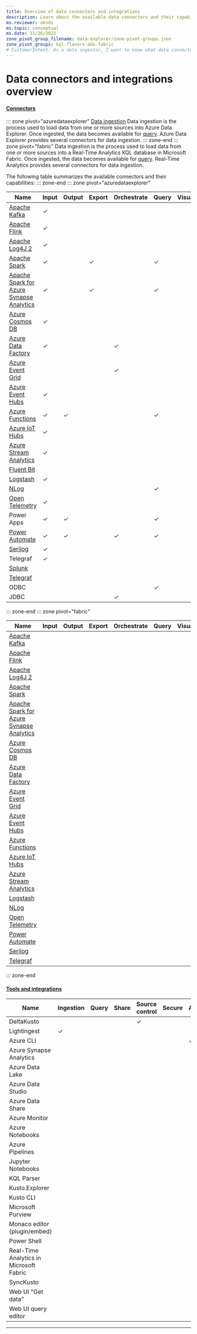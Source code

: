 ```yaml
---
title: Overview of data connectors and integrations
description: Learn about the available data connectors and their capabilities.
ms.reviewer: aksdi
ms.topic: conceptual
ms.date: 11/26/2023
zone_pivot_group_filename: data-explorer/zone-pivot-groups.json
zone_pivot_groups: kql-flavors-adx-fabric
# CustomerIntent: As a data ingestor, I want to know what data connectors are available, so that I can choose the right one for my use case.
---
```

# Data connectors and integrations overview

#### [Connectors](#tab/connectors)

::: zone pivot="azuredataexplorer"
[Data ingestion](ingest-data-overview.md) Data ingestion is the process used to load data from one or more sources into Azure Data Explorer. Once ingested, the data becomes available for [query](kusto/query/index.md). Azure Data Explorer provides several connectors for data ingestion.
::: zone-end
::: zone pivot="fabric"
Data ingestion is the process used to load data from one or more sources into a Real-Time Analytics KQL database in Microsoft Fabric. Once ingested, the data becomes available for [query](kusto/query/index.md?context=/fabric/context/context-rta&pivots=fabric). Real-Time Analytics provides several connectors for data ingestion.

The following table summarizes the available connectors and their capabilities:
::: zone-end
::: zone pivot="azuredataexplorer"

| Name | Input | Output | Export | Orchestrate | Query | Visualize |
|--|--|--|--|--|--|--|
| [Apache Kafka](#apache-kafka) | &check; | | | | | |
| [Apache Flink](#apache-flink) | &check; | | | | | |
| [Apache Log4J 2](#apache-log4j-2) | &check;
| [Apache Spark](#apache-spark) |  &check; | | &check; | |&check; | 
| [Apache Spark for Azure Synapse Analytics](#apache-spark-for-azure-synapse-analytics) |  &check; | | &check; | |&check; | 
| [Azure Cosmos DB](#azure-cosmos-db) | &check; |
| [Azure Data Factory](#azure-data-factory) | &check; | | | &check; |
| [Azure Event Grid](#azure-event-grid) | | | | &check; |
| [Azure Event Hubs](#azure-event-hubs) |  &check; |
| [Azure Functions](#azure-functions) | &check; | &check; | | | &check; |
| [Azure IoT Hubs](#azure-iot-hubs) | &check; |
| [Azure Stream Analytics](#azure-stream-analytics) | &check; | 
| [Fluent Bit](#fluent-bit) | 
| [Logstash](#logstash) | &check; |
| [NLog](#nlog) | | | | | &check; |
| [Open Telemetry](#open-telemetry) | &check; |
| Power Apps | &check; | &check; | | | &check; |
| [Power Automate](#power-automate) | &check; | &check; | | &check; | &check; |
| [Serilog](#serilog) | &check; |
| Telegraf | &check; |
| [Splunk](#splunk) | 
| [Telegraf](#telegraf) | 
| ODBC |  | | | | &check; |
| JDBC | | | | &check; |
::: zone-end
::: zone pivot="fabric"



| Name | Input | Output | Export | Orchestrate | Query | Visualize |
|--|--|--|--|--|--|--|
| [Apache Kafka](#apache-kafka) | 
| [Apache Flink](#apache-flink) | 
| [Apache Log4J 2](#apache-log4j-2) | 
| [Apache Spark](#apache-spark) | 
| [Apache Spark for Azure Synapse Analytics](#apache-spark-for-azure-synapse-analytics) | 
| [Azure Cosmos DB](#azure-cosmos-db) | 
| [Azure Data Factory](#azure-data-factory) | 
| [Azure Event Grid](#azure-event-grid) | 
| [Azure Event Hubs](#azure-event-hubs) | 
| [Azure Functions](#azure-functions) | 
| [Azure IoT Hubs](#azure-iot-hubs) | 
| [Azure Stream Analytics](#azure-stream-analytics) | 
| [Logstash](#logstash) | 
| [NLog](#nlog) | 
| [Open Telemetry](#open-telemetry) | 
| [Power Automate](#power-automate) | 
| [Serilog](#serilog) | 
| [Telegraf](#telegraf) | 

::: zone-end

#### [Tools and integrations](#tab/integrations)

| Name | Ingestion | Query | Share | Source control | Secure | Administration |
|--|--|--|--|--|--|--|
| DeltaKusto | | | |&check; | | 
| Lightingest | &check; |
| Azure CLI | | | | | | &check;
| Azure Synapse Analytics | 
| Azure Data Lake |
| Azure Data Studio |
| Azure Data Share |
| Azure Monitor |
| Azure Notebooks |
| Azure Pipelines |
| Jupyter Notebooks |
| KQL Parser |
| Kusto.Explorer |
| Kusto CLI |
| Microsoft Purview |
| Monaco editor (plugin/embed) |
| Power Shell |
| Real-Time Analytics in Microsoft Fabric |
| SyncKusto |
| Web UI "Get data" |
| Web UI query editor |

---
